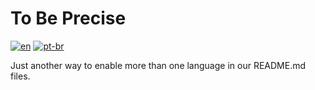 # To Be Precise
[![en](https://img.shields.io/badge/lang-en-red.svg)](https://github.com/tochno-st/.github/edit/main/profile/README.md)
[![pt-br](https://img.shields.io/badge/lang-pt--br-green.svg)](https://github.com/tochno-st/.github/edit/main/profile/README.ru.md)



Just another way to enable more than one language in our README.md files.
